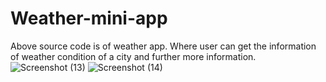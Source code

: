 # Weather-mini-app
Above source code is of weather app. Where user can get the information of weather condition of a city and further more information.  
![Screenshot (13)](https://user-images.githubusercontent.com/122453990/224217441-7dfda565-776d-46fb-9edb-3cd18817d826.png)
![Screenshot (14)](https://user-images.githubusercontent.com/122453990/224217541-90c2aac8-e26e-44e3-83e3-95cf85d9bde1.png)

